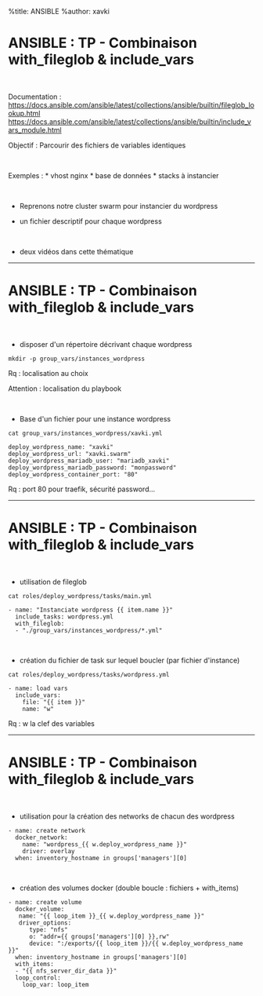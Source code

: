 %title: ANSIBLE
%author: xavki


# ANSIBLE : TP - Combinaison with_fileglob & include_vars


<br>

Documentation :
https://docs.ansible.com/ansible/latest/collections/ansible/builtin/fileglob_lookup.html
https://docs.ansible.com/ansible/latest/collections/ansible/builtin/include_vars_module.html

Objectif : Parcourir des fichiers de variables identiques

<br>

Exemples :
	* vhost nginx
	* base de données
	* stacks à instancier

<br>

* Reprenons notre cluster swarm pour instancier du wordpress

* un fichier descriptif pour chaque wordpress

<br>

* deux vidéos dans cette thématique

--------------------------------------------------------------------------------------------------------------

# ANSIBLE : TP - Combinaison with_fileglob & include_vars


<br>

* disposer d'un répertoire décrivant chaque wordpress

```
mkdir -p group_vars/instances_wordpress
```

Rq : localisation au choix 

Attention : localisation du playbook

<br>

* Base d'un fichier pour une instance wordpress

```
cat group_vars/instances_wordpress/xavki.yml

deploy_wordpress_name: "xavki"
deploy_wordpress_url: "xavki.swarm"
deploy_wordpress_mariadb_user: "mariadb_xavki"
deploy_wordpress_mariadb_password: "monpassword"
deploy_wordpress_container_port: "80"
```

Rq : port 80 pour traefik, sécurité password...

--------------------------------------------------------------------------------------------------------------

# ANSIBLE : TP - Combinaison with_fileglob & include_vars

<br>

* utilisation de fileglob

```
cat roles/deploy_wordpress/tasks/main.yml

- name: "Instanciate wordpress {{ item.name }}"
  include_tasks: wordpress.yml
  with_fileglob:
  - "./group_vars/instances_wordpress/*.yml"
```

<br>

* création du fichier de task sur lequel boucler (par fichier d'instance)

```
cat roles/deploy_wordpress/tasks/wordpress.yml

- name: load vars
  include_vars: 
    file: "{{ item }}"
    name: "w"
```

Rq : w la clef des variables

--------------------------------------------------------------------------------------------------------------

# ANSIBLE : TP - Combinaison with_fileglob & include_vars

<br>

* utilisation pour la création des networks de chacun des wordpress

```
- name: create network
  docker_network:
    name: "wordpress_{{ w.deploy_wordpress_name }}"
    driver: overlay
  when: inventory_hostname in groups['managers'][0]
```

<br>

* création des volumes docker (double boucle : fichiers + with_items)

```
- name: create volume
  docker_volume:
   name: "{{ loop_item }}_{{ w.deploy_wordpress_name }}"
   driver_options:
      type: "nfs"
      o: "addr={{ groups['managers'][0] }},rw"
      device: ":/exports/{{ loop_item }}/{{ w.deploy_wordpress_name }}"
  when: inventory_hostname in groups['managers'][0]
  with_items:
  - "{{ nfs_server_dir_data }}"
  loop_control:
    loop_var: loop_item
```


